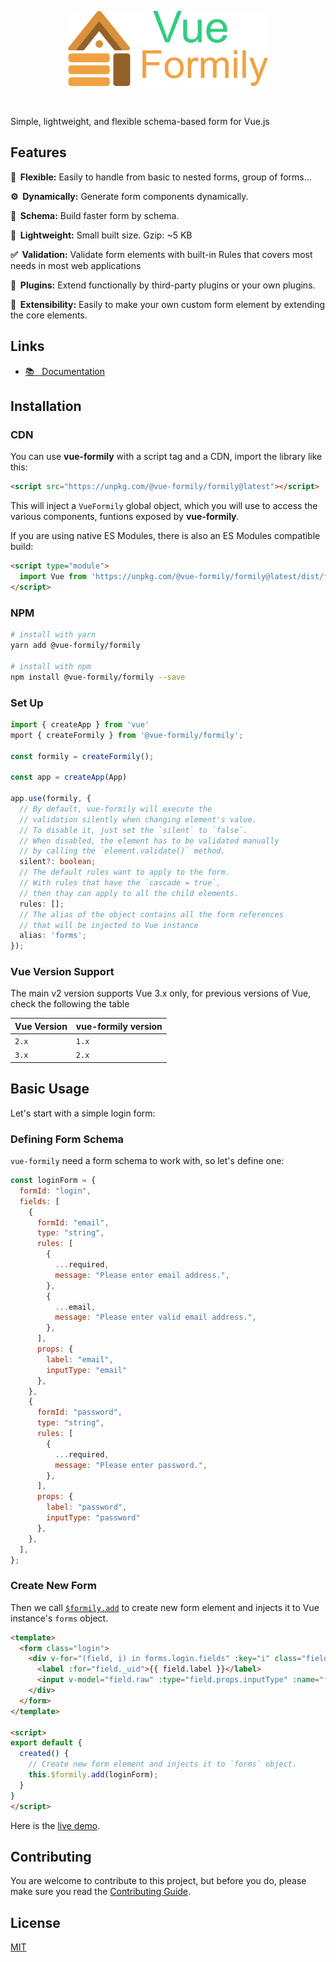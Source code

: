 <p align="center">
  <a href="#" target="_blank">
    <img width="320" src="./.github/logo.png">
  </a>
</p>
<br>

Simple, lightweight, and flexible schema-based form for Vue.js

## Features
**🧽&nbsp;&nbsp;Flexible:** Easily to handle from basic to nested forms, group of forms...

**⚙️&nbsp;&nbsp;Dynamically:** Generate form components dynamically.

**📝&nbsp;&nbsp;Schema:** Build faster form by schema.

**🐜&nbsp;&nbsp;Lightweight:** Small built size. Gzip: ~5 KB

**✅&nbsp;&nbsp;Validation:** Validate form elements with built-in Rules that covers most needs in most web applications

**🧩&nbsp;&nbsp;Plugins:** Extend functionally by third-party plugins or your own plugins.

**🌵&nbsp;&nbsp;Extensibility:** Easily to make your own custom form element by extending the core elements.

## Links
- [📚 &nbsp; Documentation](https://vue-formily.netlify.app)

## Installation

### CDN
You can use **vue-formily** with a script tag and a CDN, import the library like this:

```html
<script src="https://unpkg.com/@vue-formily/formily@latest"></script>
```

This will inject a `VueFormily` global object, which you will use to access the various components, funtions exposed by **vue-formily**.

If you are using native ES Modules, there is also an ES Modules compatible build:

```html
<script type="module">
  import Vue from 'https://unpkg.com/@vue-formily/formily@latest/dist/formily.esm.js'
</script>
```

### NPM
```sh
# install with yarn
yarn add @vue-formily/formily

# install with npm
npm install @vue-formily/formily --save
```

### Set Up

```typescript
import { createApp } from 'vue'
mport { createFormily } from '@vue-formily/formily';

const formily = createFormily();

const app = createApp(App)

app.use(formily, {
  // By default, vue-formily will execute the 
  // validation silently when changing element's value.
  // To disable it, just set the `silent` to `false`.
  // When disabled, the element has to be validated manually 
  // by calling the `element.validate()` method.
  silent?: boolean;
  // The default rules want to apply to the form.
  // With rules that have the `cascade = true`,
  // then thay can apply to all the child elements.
  rules: [];
  // The alias of the object contains all the form references
  // that will be injected to Vue instance
  alias: 'forms';
});
```

### Vue Version Support

The main v2 version supports Vue 3.x only, for previous versions of Vue, check the following the table

| Vue Version | vue-formily version |
| ----------- | ------------------- |
| `2.x`       | `1.x` |
| `3.x`       | `2.x` |


## Basic Usage
Let's start with a simple login form:

### Defining Form Schema
`vue-formily` need a form schema to work with, so let's define one:

```js
const loginForm = {
  formId: "login",
  fields: [
    {
      formId: "email",
      type: "string",
      rules: [
        {
          ...required,
          message: "Please enter email address.",
        },
        {
          ...email,
          message: "Please enter valid email address.",
        },
      ],
      props: {
        label: "email",
        inputType: "email"
      },
    },
    {
      formId: "password",
      type: "string",
      rules: [
        {
          ...required,
          message: "Please enter password.",
        },
      ],
      props: {
        label: "password",
        inputType: "password"
      },
    },
  ],
};
```

### Create New Form
Then we call [`$formily.add`](https://vue-formily.netlify.app/api/extension#addform) to create new form element and injects it to Vue instance's `forms` object.

```html
<template>
  <form class="login">
    <div v-for="(field, i) in forms.login.fields" :key="i" class="field">
      <label :for="field._uid">{{ field.label }}</label>
      <input v-model="field.raw" :type="field.props.inputType" :name="field.name" :id="field._uid" />
    </div>
  </form>
</template>

<script>
export default {
  created() {
    // Create new form element and injects it to `forms` object.
    this.$formily.add(loginForm);
  }
}
</script>
```

Here is the [live demo](https://vue-formily.netlify.app/getting%20started/basic-usage#live-demo).


## Contributing

You are welcome to contribute to this project, but before you do, please make sure you read the [Contributing Guide](.github/CONTRIBUTING.md).

## License

[MIT](./LICENSE)
